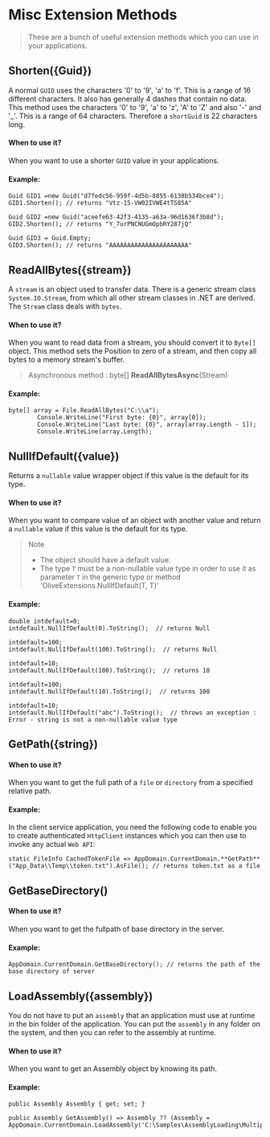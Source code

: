 
# Misc Extension Methods
>These are a bunch of useful extension methods which you can use in your applications.

## Shorten({Guid})
A normal `GUID` uses the characters '0' to '9', 'a' to 'f'. This is a range of 16 different characters. 
It also has generally 4 dashes that contain no data.
This method uses the characters '0' to '9', 'a' to 'z', 'A' to 'Z' and also '-' and '_'. This is a range of 64 characters.
Therefore a `shortGuid` is 22 characters long.
#### When to use it?
When you want to use a shorter `GUID` value in your applications.
#### Example:
```
Guid GID1 =new Guid("d7fedc56-959f-4d5b-8855-6138b534bce4");
GID1.Shorten(); // returns "Vtz-15-VW02IVWE4tTS85A"

Guid GID2 =new Guid("aceefe63-42f3-4135-a63a-96d1636f3b8d");
GID2.Shorten(); // returns "Y_7urPNCNUGmOpbRY287jQ"

Guid GID3 = Guid.Empty;
GID3.Shorten(); // returns "AAAAAAAAAAAAAAAAAAAAAA"
```

## ReadAllBytes({stream})
A `stream` is an object used to transfer data. There is a generic stream class `System.IO.Stream`, from which all other stream classes in .NET are derived. 
The `Stream` class deals with `bytes`.
#### When to use it?
When you want to read data from a stream, you should convert it to `Byte[]` object.
This method sets the Position to zero of a stream, and then copy all bytes to a memory stream's buffer.
>Asynchronous method : byte[] **ReadAllBytesAsync**(Stream)
#### Example:
```
byte[] array = File.ReadAllBytes("C:\\a");
        Console.WriteLine("First byte: {0}", array[0]);
        Console.WriteLine("Last byte: {0}", array[array.Length - 1]);
        Console.WriteLine(array.Length);
```

## NullIfDefault<T>({value})
Returns a `nullable` value wrapper object if this value is the default for its type.
#### When to use it?
When you want to compare value of an object with another value and return a `nullable` value if this value is the default for its type.
>Note 
>- The object should have a default value.
>- The type `T` must be a non-nullable value type in order to use it as parameter `T` in the generic type or method 'OliveExtensions.NullIfDefault<T>(T, T)'
#### Example:

```
double intdefault=0;
intdefault.NullIfDefault(0).ToString();  // returns Null

intdefault=100;
intdefault.NullIfDefault(100).ToString();  // returns Null

intdefault=10;
intdefault.NullIfDefault(100).ToString();  // returns 10

intdefault=100;
intdefault.NullIfDefault(10).ToString();  // returns 100

intdefault=10;
intdefault.NullIfDefault("abc").ToString();  // throws an exception : Error - string is not a non-nullable value type
```

## GetPath({string})
#### When to use it?
When you want to get the full path of a `file` or `directory` from a specified relative path.
#### Example:
In the client service application, you need the following code to enable you to create authenticated `HttpClient` instances which you can then use to invoke any actual `Web API`:
```
static FileInfo CachedTokenFile => AppDomain.CurrentDomain.**GetPath**("App_Data\\Temp\\token.txt").AsFile(); // returns token.txt as a file
```

## GetBaseDirectory()
#### When to use it?
When you want to get the fullpath of base directory in the server.
#### Example:
```
AppDomain.CurrentDomain.GetBaseDirectory(); // returns the path of the base directory of server
```

## LoadAssembly({assembly})
You do not have to put an `assembly` that an application must use at runtime in the bin folder of the application. You can put the `assembly` in any folder on the system, and then you can refer to the assembly at runtime.
#### When to use it?
When you want to get an Assembly object by knowing its path.
#### Example:
```
public Assembly Assembly { get; set; }

public Assembly GetAssembly() => Assembly ?? (Assembly = AppDomain.CurrentDomain.LoadAssembly('C:\Samples\AssemblyLoading\MultipleAssemblyLoading\f2\TestAssembly.dll'));
```
